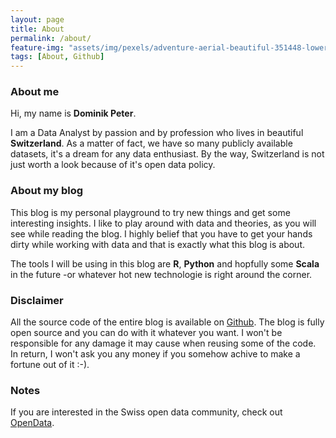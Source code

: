 ```yaml
---
layout: page
title: About
permalink: /about/
feature-img: "assets/img/pexels/adventure-aerial-beautiful-351448-lower.jpg"
tags: [About, Github]
---
```



### About me

Hi, my name is **Dominik Peter**.

I am a Data Analyst by passion and by profession who lives in beautiful **Switzerland**. As a matter of fact, we have so many publicly available datasets, it's a dream for any data enthusiast. By the way, Switzerland is not just worth a look because of it's open data policy.

### About my blog

This blog is my personal playground to try new things and get some interesting insights.
I like to play around with data and theories, as you will see while reading the blog. I highly belief that you have to get your hands dirty while working with data and that is exactly what this blog is about.

The tools I will be using in this blog are **R**, **Python** and hopfully some **Scala** in the future -or whatever hot new technologie is right around the corner.

### Disclaimer

All the source code of the entire blog is available on [Github](https://github.com/dominikpeter/dominikpeter.github.io).
The blog is fully open source and you can do with it whatever you want.
I won't be responsible for any damage it may cause when reusing some of the code. In return, I won't ask you any money if you somehow achive to make a fortune out of it :-).


### Notes

If you are interested in the Swiss open data community, check out [OpenData](https://opendata.swiss/en/).
